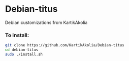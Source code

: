 # Debian-titus
Debian customizations from KartikAkolia
 
### To install:

```bash
git clone https://github.com/KartikAkolia/Debian-titus
cd debian-titus
sudo ./install.sh
```

